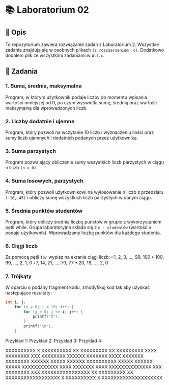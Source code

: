 # 📚 Laboratorium 02

## 📝 Opis
To repozytorium zawiera rozwiązanie zadań z Laboratorium 2. Wszystkie zadania znajdują się w osobnych plikach `(z rozszerzeniem .c)`. Dodatkowo dodałem plik ze wszystkimi zadaniami w `All.c`.  

## 📂 Zadania

### 1. Suma, średnia, maksymalna
Program, w którym użytkownik podaje liczby do momentu wpisania wartości mniejszej od 0, po czym wyświetla sumę, średnią oraz wartość maksymalną dla wprowadzonych liczb.

### 2. Liczby dodatnie i ujemne
Program, który pozwoli na wczytanie 10 liczb i wyznaczeniu ilości oraz sumy liczb ujemnych i dodatnich podanych przez użytkownika.

### 3. Suma parzystych
Program pozwalający obliczenie sumy wszystkich liczb parzystych w ciągu n liczb `(n > 0)`.

### 4. Suma losowych, parzystych
Program, który pozwoli użytkownikowi na wylosowanie n liczb z przedziału `(-10, 45)` i obliczy sumę wszystkich liczb parzystych w danym ciągu.

### 5. Średnia punktów studentów
Program, który obliczy średnią liczbę punktów w grupie z wykorzystaniem pętli while. Grupa laboratoryjna składa się z `n - studentów` (wartość `n` podaje użytkownik). Wprowadzamy liczbę punktów dla każdego studenta.

### 6. Ciągi liczb
Za pomocą pętli `for` wypisz na ekranie ciągi liczb:
  ৹  1, 2, 3, ..., 99, 100
  •  100, 99, ..., 2, 1, 0
  ৹  7, 14, 21, ..., 70, 77
  •  20, 18, ..., 2, 0

### 7. Trójkąty
W oparciu o podany fragment kodu, zmodyfikuj kod tak aby uzyskać następujące rezultaty:
```c
int i, j;
    for (i = 0; i < 10; i++) {
        for (j = 0; j <= i; j++) {
            printf("X");
        }
        printf("\n");
    }
```

Przykład 1:        Przykład 2:        Przykład 3:        Przykład 4:
                                                         
XXXXXXXXXX                  X          XXXXXXXXXX                 XX
XXXXXXXXX                  XX           XXXXXXXXX                XXXX
XXXXXXXX                  XXX            XXXXXXXX               XXXXXX
XXXXXXX                  XXXX             XXXXXXX              XXXXXXXX
XXXXXX                  XXXXX              XXXXXX             XXXXXXXXXX
XXXXX                  XXXXXX               XXXXX            XXXXXXXXXXXX
XXXX                  XXXXXXX                XXXX           XXXXXXXXXXXXXX
XXX                  XXXXXXXX                 XXX          XXXXXXXXXXXXXXXX
XX                  XXXXXXXXX                  XX         XXXXXXXXXXXXXXXXXX
X                  XXXXXXXXXX                   X        XXXXXXXXXXXXXXXXXXXX
